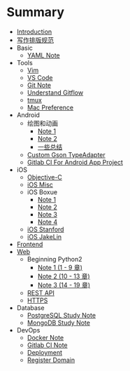 # Summary

* [Introduction](README.md)
* [写作排版规范](basic/copywriting-guideline.md)
* Basic
    * [YAML Note](basic/yaml-note.md)
* Tools
    * [Vim](tools/vim.md)
    * [VS Code](tools/vscode.md)
    * [Git Note](tools/git-note.md)
    * [Understand Gitflow](./tools/understand-git-flow.md)
    * [tmux](tools/tmux.md)
    * [Mac Preference](tools/mac-preferences.md)
* Android
    * 绘图和动画
        * [Note 1](android/custom-view/note-1.md)
        * [Note 2](android/custom-view/note-2.md)
        * [一些总结](android/custom-view/summary.md)
    * [Custom Gson TypeAdapter](android/gson-adapter.md)
    * [Gitlab CI For Android App Project](android/gitlab-ci-for-android-app-project.md)
* iOS
    * [Objective-C](ios/objective-c.md)
    * [iOS Misc](ios/ios-misc.md)
    * iOS Boxue
        * [Note 1](ios/ios-boxue/note-1.md)
        * [Note 2](ios/ios-boxue/note-2.md)
        * [Note 3](ios/ios-boxue/note-3.md)
        * [Note 4](ios/ios-boxue/note-4.md)
    * [iOS Stanford](ios/ios-stanford-note.md)
    * [iOS JakeLin](ios/ios-jakelin.md)
* [Frontend](frontend/frontend-readme.md)
* [Web](web/web-readme.md)
    * Beginning Python2
        * [Note 1 (1 - 9 章)](web/beginning-python2/note-1.md)
        * [Note 2 (10 - 13 章)](web/beginning-python2/note-2.md)
        * [Note 3 (14 - 19 章)](web/beginning-python2/note-3.md)
    * [REST API](web/rest-api.md)
    * [HTTPS](web/https-note.md)
* Database
    * [PostgreSQL Study Note](database/postgresql-study-note.md)
    * [MongoDB Study Note](database/mongodb-study-note.md)
* DevOps
    * [Docker Note](dev-ops/docker-note.md)
    * [Gitlab CI Note](dev-ops/gitlab-ci-note.md)
    * [Deployment](dev-ops/deployment.md)
    * [Register Domain](dev-ops/register-domain.md)
